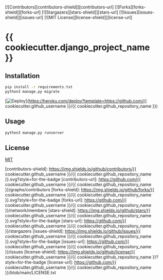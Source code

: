 [![Contributors][contributors-shield]][contributors-url]
[![Forks][forks-shield]][forks-url]
[![Stargazers][stars-shield]][stars-url]
[![Issues][issues-shield]][issues-url]
[![MIT License][license-shield]][license-url]

# {{ cookiecutter.django_project_name }}

## Installation

```bash
pip install -r requirements.txt
python3 manage.py migrate
```

[![Deploy](https://www.herokucdn.com/deploy/button.svg)](https://heroku.com/deploy?template=https://github.com/{{ cookiecutter.github_username }}/{{ cookiecutter.github_repository_name }})

## Usage

```bash
python3 manage.py runserver
```

## License

[MIT](https://choosealicense.com/licenses/mit/)

<!-- MARKDOWN LINKS & IMAGES -->
<!-- https://www.markdownguide.org/basic-syntax/#reference-style-links -->

[contributors-shield]: https://img.shields.io/github/contributors/{{ cookiecutter.github_username }}/{{ cookiecutter.github_repository_name }}.svg?style=for-the-badge
[contributors-url]: https://github.com/{{ cookiecutter.github_username }}/{{ cookiecutter.github_repository_name }}/graphs/contributors
[forks-shield]: https://img.shields.io/github/forks/{{ cookiecutter.github_username }}/{{ cookiecutter.github_repository_name }}.svg?style=for-the-badge
[forks-url]: https://github.com/{{ cookiecutter.github_username }}/{{ cookiecutter.github_repository_name }}/network/members
[stars-shield]: https://img.shields.io/github/stars/{{ cookiecutter.github_username }}/{{ cookiecutter.github_repository_name }}.svg?style=for-the-badge
[stars-url]: https://github.com/{{ cookiecutter.github_username }}/{{ cookiecutter.github_repository_name }}/stargazers
[issues-shield]: https://img.shields.io/github/issues/{{ cookiecutter.github_username }}/{{ cookiecutter.github_repository_name }}.svg?style=for-the-badge
[issues-url]: https://github.com/{{ cookiecutter.github_username }}/{{ cookiecutter.github_repository_name }}/issues
[license-shield]: https://img.shields.io/github/license/{{ cookiecutter.github_username }}/{{ cookiecutter.github_repository_name }}?style=for-the-badge
[license-url]: https://github.com/{{ cookiecutter.github_username }}/{{ cookiecutter.github_repository_name }}/blob/main/LICENSE.txt
